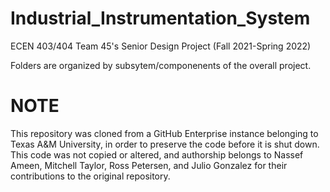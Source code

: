# Industrial_Instrumentation_System
ECEN 403/404 Team 45's Senior Design Project (Fall 2021-Spring 2022)

Folders are organized by subsytem/componenents of the overall project.

# NOTE
This repository was cloned from a GitHub Enterprise instance belonging to Texas A&M University, in order to preserve the code before it is shut down. This code was not copied or altered, and authorship belongs to Nassef Ameen, Mitchell Taylor, Ross Petersen, and Julio Gonzalez for their contributions to the original repository.
